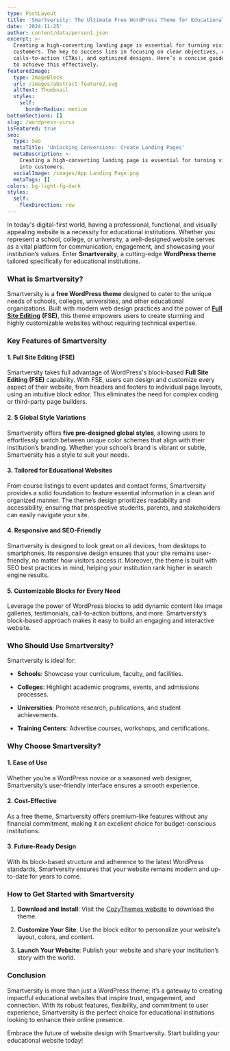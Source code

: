 ```yaml
---
type: PostLayout
title: 'Smartversity: The Ultimate Free WordPress Theme for Educational Websites'
date: '2024-11-25'
author: content/data/person1.json
excerpt: >-
  Creating a high-converting landing page is essential for turning visitors into
  customers. The key to success lies in focusing on clear objectives, compelling
  calls-to-action (CTAs), and optimized designs. Here’s a concise guide on how
  to achieve this effectively.
featuredImage:
  type: ImageBlock
  url: /images/abstract-feature2.svg
  altText: Thumbnail
  styles:
    self:
      borderRadius: medium
bottomSections: []
slug: /wordpress-virus
isFeatured: true
seo:
  type: Seo
  metaTitle: 'Unlocking Conversions: Create Landing Pages'
  metaDescription: >-
    Creating a high-converting landing page is essential for turning visitors
    into customers.
  socialImage: /images/App Landing Page.png
  metaTags: []
colors: bg-light-fg-dark
styles:
  self:
    flexDirection: row
---
```

In today's digital-first world, having a professional, functional, and visually appealing website is a necessity for educational institutions. Whether you represent a school, college, or university, a well-designed website serves as a vital platform for communication, engagement, and showcasing your institution’s values. Enter **Smartversity**, a cutting-edge **WordPress theme** tailored specifically for educational institutions.

### **What is Smartversity?**

Smartversity is a **free WordPress theme** designed to cater to the unique needs of schools, colleges, universities, and other educational organizations. Built with modern web design practices and the power of [**Full Site Editing**](cozythemes.com/fotawp) **(FSE)**, this theme empowers users to create stunning and highly customizable websites without requiring technical expertise.

### **Key Features of Smartversity**

#### 1. **Full Site Editing (FSE)**

Smartversity takes full advantage of WordPress's block-based **Full Site Editing (FSE)** capability. With FSE, users can design and customize every aspect of their website, from headers and footers to individual page layouts, using an intuitive block editor. This eliminates the need for complex coding or third-party page builders.

#### 2. **5 Global Style Variations**

Smartversity offers **five pre-designed global styles**, allowing users to effortlessly switch between unique color schemes that align with their institution’s branding. Whether your school’s brand is vibrant or subtle, Smartversity has a style to suit your needs.

#### 3. **Tailored for Educational Websites**

From course listings to event updates and contact forms, Smartversity provides a solid foundation to feature essential information in a clean and organized manner. The theme’s design prioritizes readability and accessibility, ensuring that prospective students, parents, and stakeholders can easily navigate your site.

#### 4. **Responsive and SEO-Friendly**

Smartversity is designed to look great on all devices, from desktops to smartphones. Its responsive design ensures that your site remains user-friendly, no matter how visitors access it. Moreover, the theme is built with SEO best practices in mind, helping your institution rank higher in search engine results.

#### 5. **Customizable Blocks for Every Need**

Leverage the power of WordPress blocks to add dynamic content like image galleries, testimonials, call-to-action buttons, and more. Smartversity’s block-based approach makes it easy to build an engaging and interactive website.

### **Who Should Use Smartversity?**

Smartversity is ideal for:

*   **Schools**: Showcase your curriculum, faculty, and facilities.

*   **Colleges**: Highlight academic programs, events, and admissions processes.

*   **Universities**: Promote research, publications, and student achievements.

*   **Training Centers**: Advertise courses, workshops, and certifications.

### **Why Choose Smartversity?**

#### **1. Ease of Use**

Whether you’re a WordPress novice or a seasoned web designer, Smartversity’s user-friendly interface ensures a smooth experience.

#### **2. Cost-Effective**

As a free theme, Smartversity offers premium-like features without any financial commitment, making it an excellent choice for budget-conscious institutions.

#### **3. Future-Ready Design**

With its block-based structure and adherence to the latest WordPress standards, Smartversity ensures that your website remains modern and up-to-date for years to come.

### **How to Get Started with Smartversity**

1.  **Download and Install**: Visit the [CozyThemes website](https://cozythemes.com/smartversity-free-wordpress-theme-for-school-college/) to download the theme.

2.  **Customize Your Site**: Use the block editor to personalize your website’s layout, colors, and content.

3.  **Launch Your Website**: Publish your website and share your institution’s story with the world.

### **Conclusion**

Smartversity is more than just a WordPress theme; it’s a gateway to creating impactful educational websites that inspire trust, engagement, and connection. With its robust features, flexibility, and commitment to user experience, Smartversity is the perfect choice for educational institutions looking to enhance their online presence.

Embrace the future of website design with Smartversity. Start building your educational website today!
